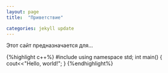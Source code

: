 ```yaml
---
layout: page
title:  "Приветствие"

categories: jekyll update
---
```

Этот сайт предназначается для...

{%highlight   c++%}
#include <iostream>
using namespace std;
int main()
  {
  cout<<"Hello, world!";
  }
{%endhighlight%}
